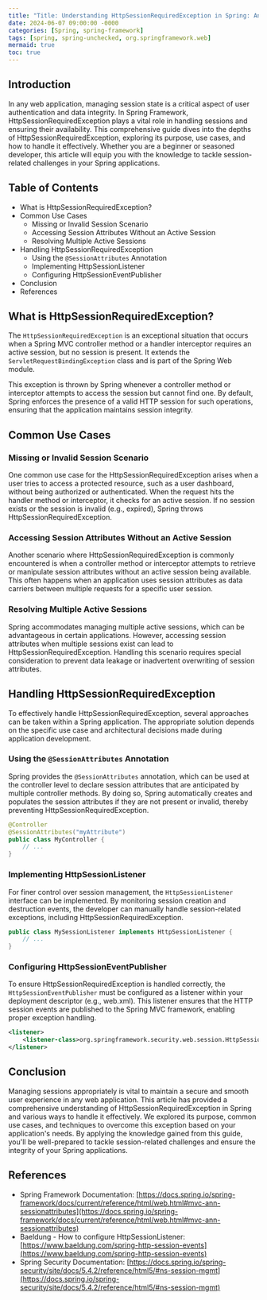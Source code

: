 ```yaml
---
title: "Title: Understanding HttpSessionRequiredException in Spring: An Essential Guide"
date: 2024-06-07 09:00:00 -0000
categories: [Spring, spring-framework]
tags: [spring, spring-unchecked, org.springframework.web]
mermaid: true
toc: true
---
```



## Introduction
In any web application, managing session state is a critical aspect of user authentication and data integrity. In Spring Framework, HttpSessionRequiredException plays a vital role in handling sessions and ensuring their availability. This comprehensive guide dives into the depths of HttpSessionRequiredException, exploring its purpose, use cases, and how to handle it effectively. Whether you are a beginner or seasoned developer, this article will equip you with the knowledge to tackle session-related challenges in your Spring applications.

## Table of Contents
- What is HttpSessionRequiredException?
- Common Use Cases
  - Missing or Invalid Session Scenario
  - Accessing Session Attributes Without an Active Session
  - Resolving Multiple Active Sessions
- Handling HttpSessionRequiredException
  - Using the `@SessionAttributes` Annotation
  - Implementing HttpSessionListener
  - Configuring HttpSessionEventPublisher
- Conclusion
- References

## What is HttpSessionRequiredException?
The `HttpSessionRequiredException` is an exceptional situation that occurs when a Spring MVC controller method or a handler interceptor requires an active session, but no session is present. It extends the `ServletRequestBindingException` class and is part of the Spring Web module. 

This exception is thrown by Spring whenever a controller method or interceptor attempts to access the session but cannot find one. By default, Spring enforces the presence of a valid HTTP session for such operations, ensuring that the application maintains session integrity.

## Common Use Cases

### Missing or Invalid Session Scenario
One common use case for the HttpSessionRequiredException arises when a user tries to access a protected resource, such as a user dashboard, without being authorized or authenticated. When the request hits the handler method or interceptor, it checks for an active session. If no session exists or the session is invalid (e.g., expired), Spring throws HttpSessionRequiredException.

### Accessing Session Attributes Without an Active Session
Another scenario where HttpSessionRequiredException is commonly encountered is when a controller method or interceptor attempts to retrieve or manipulate session attributes without an active session being available. This often happens when an application uses session attributes as data carriers between multiple requests for a specific user session.

### Resolving Multiple Active Sessions
Spring accommodates managing multiple active sessions, which can be advantageous in certain applications. However, accessing session attributes when multiple sessions exist can lead to HttpSessionRequiredException. Handling this scenario requires special consideration to prevent data leakage or inadvertent overwriting of session attributes.

## Handling HttpSessionRequiredException
To effectively handle HttpSessionRequiredException, several approaches can be taken within a Spring application. The appropriate solution depends on the specific use case and architectural decisions made during application development.

### Using the `@SessionAttributes` Annotation
Spring provides the `@SessionAttributes` annotation, which can be used at the controller level to declare session attributes that are anticipated by multiple controller methods. By doing so, Spring automatically creates and populates the session attributes if they are not present or invalid, thereby preventing HttpSessionRequiredException.

```java
@Controller
@SessionAttributes("myAttribute")
public class MyController {
    // ...
}
```

### Implementing HttpSessionListener
For finer control over session management, the `HttpSessionListener` interface can be implemented. By monitoring session creation and destruction events, the developer can manually handle session-related exceptions, including HttpSessionRequiredException.

```java
public class MySessionListener implements HttpSessionListener {
    // ...
}
```

### Configuring HttpSessionEventPublisher
To ensure HttpSessionRequiredException is handled correctly, the `HttpSessionEventPublisher` must be configured as a listener within your deployment descriptor (e.g., web.xml). This listener ensures that the HTTP session events are published to the Spring MVC framework, enabling proper exception handling.

```xml
<listener>
    <listener-class>org.springframework.security.web.session.HttpSessionEventPublisher</listener-class>
</listener>
```

## Conclusion
Managing sessions appropriately is vital to maintain a secure and smooth user experience in any web application. This article has provided a comprehensive understanding of HttpSessionRequiredException in Spring and various ways to handle it effectively. We explored its purpose, common use cases, and techniques to overcome this exception based on your application's needs. By applying the knowledge gained from this guide, you'll be well-prepared to tackle session-related challenges and ensure the integrity of your Spring applications.

## References
- Spring Framework Documentation: [https://docs.spring.io/spring-framework/docs/current/reference/html/web.html#mvc-ann-sessionattributes](https://docs.spring.io/spring-framework/docs/current/reference/html/web.html#mvc-ann-sessionattributes)
- Baeldung - How to configure HttpSessionListener: [https://www.baeldung.com/spring-http-session-events](https://www.baeldung.com/spring-http-session-events)
- Spring Security Documentation: [https://docs.spring.io/spring-security/site/docs/5.4.2/reference/html5/#ns-session-mgmt](https://docs.spring.io/spring-security/site/docs/5.4.2/reference/html5/#ns-session-mgmt)